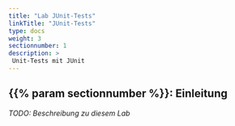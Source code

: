```yaml
---
title: "Lab JUnit-Tests"
linkTitle: "JUnit-Tests"
type: docs
weight: 3
sectionnumber: 1
description: >
 Unit-Tests mit JUnit
---
```


## {{% param sectionnumber %}}: Einleitung

_TODO: Beschreibung zu diesem Lab_
